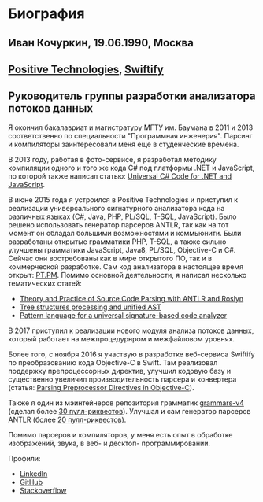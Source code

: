 # Биография

## Иван Кочуркин, 19.06.1990, Москва

## [Positive Technologies](https://www.ptsecurity.com), [Swiftify](https://swiftify.com/)

## Руководитель группы разработки анализатора потоков данных

Я окончил бакалавриат и магистратуру МГТУ им. Баумана в 2011 и 2013
соответственно по специальности "Программная инженерия". Парсинг и компиляторы
заинтересовали меня еще в студенческие времена.

В 2013 году, работая в фото-сервисе, я разработал методику компиляции одного
и того же кода C# под платформы .NET и JavaScript, по которой также написал статью:
[Universal C# Code for .NET and JavaScript](https://github.com/KvanTTT/Articles/blob/master/Universal-CSharp-Code-for-NET-and-JavaScript/English.md).

В июне 2015 года я устроился в Positive Technologies и приступил к реализации
универсального сигнатурного анализатора кода на различных языках
(C#, Java, PHP, PL/SQL, T-SQL, JavaScript). Было решено использовать генератор
парсеров ANTLR, так как на тот момент он обладал большими возможностями и коммьюнити.
Были разработаны открытые грамматики PHP, T-SQL, а также сильно улучшены
грамматики JavaScript, Java8, PL/SQL, Objective-C и C#. Сейчас они востребованы
как в мире открытого ПО, так и в коммерческой разработке. Сам код анализатора в
настоящее время открыт: [PT.PM](https://github.com/PositiveTechnologies/PT.PM).
Помимо основной деятельности, я написал несколько тематических статей:

* [Theory and Practice of Source Code Parsing with ANTLR and Roslyn](https://github.com/PositiveTechnologies/PT.Doc/blob/master/Articles/Theory-and-Practice-of-source-code-parsing-with-ANTLR-and-Roslyn/English.md)
* [Tree structures processing and unified AST](https://github.com/PositiveTechnologies/PT.Doc/blob/master/Articles/Tree-structures-processing-and-unified-AST/English.md)
* [Pattern language for a universal signature-based code analyzer](https://github.com/PositiveTechnologies/PT.Doc/blob/master/Articles/Pattern-language-for-a-universal-signature-based-code-analyzer/English.md)

В 2017 приступил к реализации нового модуля анализа потоков данных, который
работает на межпроцедурнром и межфайловом уровнях.

Более того, с ноября 2016 я участвую в разработке веб-сервиса Swiftify по
преобразованию кода Objective-C в Swift. Там реализовал поддержку
препроцессорных директив, улучшил кодовую базу и существенно увеличил
производительность парсера и конвертера (статья: [Parsing Preprocessor Directives in Objective-C](https://github.com/KvanTTT/Articles/blob/master/Parsing-Preprocessor-Directives-in-Objective-C-Code/English.md)).

Также я один из мэинтейнеров репозитория грамматик
[grammars-v4](https://github.com/antlr/grammars-v4/) (сделал более [30 пулл-риквестов](https://github.com/antlr/grammars-v4/pulls?utf8=%E2%9C%93&q=is%3Apr+author%3Akvanttt)).
Улучшал и сам генератор парсеров ANTLR 
(более [20 пулл-риквестов](https://github.com/antlr/antlr4/pulls?utf8=%E2%9C%93&q=is%3Apr+author%3Akvanttt)).

Помимо парсеров и компиляторов, у меня есть опыт в обработке изображений, звука,
в веб- и десктоп- программировании.

Профили:

* [LinkedIn](https://www.linkedin.com/in/kvanttt/?locale=en_US)
* [GitHub](https://github.com/KvanTTT)
* [Stackoverflow](https://stackoverflow.com/users/story/1046374)